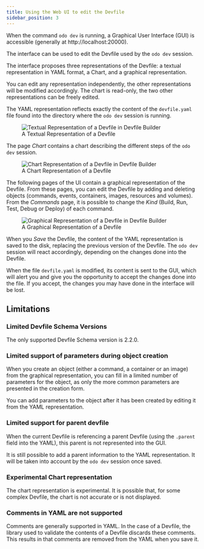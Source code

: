 ```yaml
---
title: Using the Web UI to edit the Devfile
sidebar_position: 3
---
```


When the command `odo dev` is running, a Graphical User Interface (GUI) is accessible (generally at http://localhost:20000). 

The interface can be used to edit the Devfile used by the `odo dev` session.

The interface proposes three representations of the Devfile: a textual representation in YAML format, a Chart, and a graphical representation.

You can edit any representation independently, the other representations will be modified accordingly. The chart is read-only, the two other representations can be freely edited.

The YAML representation reflects exactly the content of the `devfile.yaml` file found into the directory where the `odo dev` session is running.

<figure>
    <img
        src={require('/static/img/ui-textual-representation.png').default}
        alt="Textual Representation of a Devfile in Devfile Builder"
    />
    <figcaption>A Textual Representation of a Devfile</figcaption>
</figure>


The page *Chart* contains a chart describing the different steps of the `odo dev` session.

<figure>
    <img
        src={require('/static/img/ui-chart-representation.png').default}
        alt="Chart Representation of a Devfile in Devfile Builder"
    />
    <figcaption>A Chart Representation of a Devfile</figcaption>
</figure>

The following pages of the UI contain a graphical representation of the Devfile. From these pages, you can edit the Devfile by adding and deleting objects (commands, events, containers, images, resources and volumes). From the *Commands* page, it is possible to change the *Kind* (Build, Run, Test, Debug or Deploy) of each command. 

<figure>
    <img
        src={require('/static/img/ui-graphical-representation.png').default}
        alt="Graphical Representation of a Devfile in Devfile Builder"
    />
    <figcaption>A Graphical Representation of a Devfile</figcaption>
</figure>

When you *Save* the Devfile, the content of the YAML representation is saved to the disk, replacing the previous version of the Devfile. The `odo dev` session will react accordingly, depending on the changes done into the Devfile.

When the file `devfile.yaml` is modified, its content is sent to the GUI, which will alert you and give you the opportunity to accept the changes done into the file. If you accept, the changes you may have done in the interface will be lost.

## Limitations

### Limited Devfile Schema Versions

The only supported Devfile Schema version is 2.2.0.

### Limited support of parameters during object creation

When you create an object (either a command, a container or an image) from the graphical representation, you can fill in a limited number of parameters for the object, as only the more common parameters are presented in the creation form.

You can add parameters to the object after it has been created by editing it from the YAML representation.

### Limited support for parent devfile

When the current Devfile is referencing a parent Devfile (using the `.parent` field into the YAML), this parent is not represented into the GUI.

It is still possible to add a parent information to the YAML representation. It will be taken into account by the `odo dev` session once saved.

### Experimental Chart representation

The chart representation is experimental. It is possible that, for some complex Devfile, the chart is not accurate or is not displayed.

### Comments in YAML are not supported

Comments are generally supported in YAML. In the case of a Devfile, the library used to validate the contents of a Devfile discards these comments.
This results in that comments are removed from the YAML when you save it.

